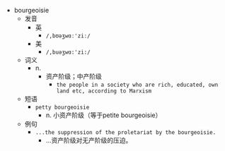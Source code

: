 - bourgeoisie
  - 发音
    - 英
      - `/,bʊəʒwɑː'ziː/`
    - 美
      - `/,buəʒwɑ:'zi:/`
  - 词义
    - n.
      - 资产阶级；中产阶级
        - `the people in a society who are rich, educated, own land etc, according to Marxism`
  - 短语
    - `petty bourgeoisie`
      - n. 小资产阶级（等于petite bourgeoisie） 
  - 例句
    - `...the suppression of the proletariat by the bourgeoisie.`
      - ...资产阶级对无产阶级的压迫。

